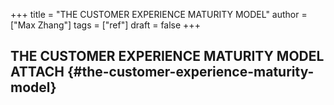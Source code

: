 +++
title = "THE CUSTOMER EXPERIENCE MATURITY MODEL"
author = ["Max Zhang"]
tags = ["ref"]
draft = false
+++

## THE CUSTOMER EXPERIENCE MATURITY MODEL <span class="tag"><span class="ATTACH">ATTACH</span></span> {#the-customer-experience-maturity-model}
